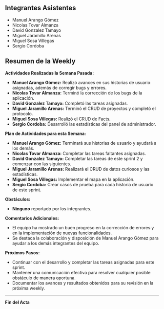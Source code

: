 ## Integrantes Asistentes

- Manuel Arango Gómez
- Nicolas Tovar Almanza
- David Gonzalez Tamayo
- Miguel Jaramillo Arenas
- Miguel Sosa Villegas
- Sergio Cordoba

## Resumen de la Weekly

**Actividades Realizadas la Semana Pasada:**

- **Manuel Arango Gómez:** Realizó avances en sus historias de usuario asignadas, además de corregir bugs y errores.
- **Nicolas Tovar Almanza:** Terminó la corrección de los bugs de la aplicación.
- **David Gonzalez Tamayo:** Completó las tareas asignadas.
- **Miguel Jaramillo Arenas:** Terminó el CRUD de proyectos y completó el protocolo.
- **Miguel Sosa Villegas:** Realizó el CRUD de Facts.
- **Sergio Cordoba:** Desarrolló las estadísticas del panel de administrador.

**Plan de Actividades para esta Semana:**

- **Manuel Arango Gómez:** Terminará sus historias de usuario y ayudará a los demás.
- **Nicolas Tovar Almanza:** Completar las tareas faltantes asignadas.
- **David Gonzalez Tamayo:** Completar las tareas de este sprint 2 y comenzar con las siguientes.
- **Miguel Jaramillo Arenas:** Realizará el CRUD de datos curiosos y las estadísticas.
- **Miguel Sosa Villegas:** Implementar el mapa en la aplicación.
- **Sergio Cordoba:** Crear casos de prueba para cada historia de usuario de este sprint.

**Obstáculos:**

- **Ninguno** reportado por los integrantes.

**Comentarios Adicionales:**

- El equipo ha mostrado un buen progreso en la corrección de errores y en la implementación de nuevas funcionalidades.
- Se destaca la colaboración y disposición de Manuel Arango Gómez para ayudar a los demás integrantes del equipo.

**Próximos Pasos:**

- Continuar con el desarrollo y completar las tareas asignadas para este sprint.
- Mantener una comunicación efectiva para resolver cualquier posible obstáculo de manera oportuna.
- Documentar los avances y resultados obtenidos para su revisión en la próxima weekly.

---

**Fin del Acta**
